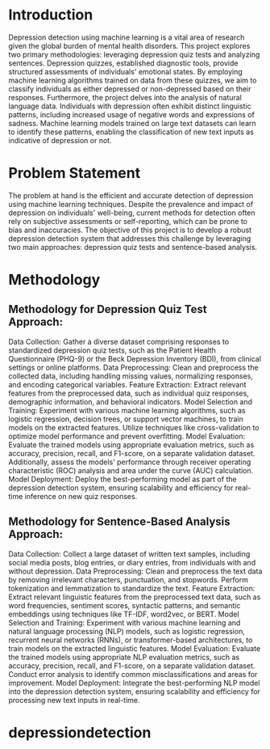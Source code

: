 

# Introduction
Depression detection using machine learning is a vital area of research given the global burden of mental health disorders. This project explores two primary methodologies: leveraging depression quiz tests and analyzing sentences. Depression quizzes, established diagnostic tools, provide structured assessments of individuals' emotional states. By employing machine learning algorithms trained on data from these quizzes, we aim to classify individuals as either depressed or non-depressed based on their responses.
Furthermore, the project delves into the analysis of natural language data. Individuals with depression often exhibit distinct linguistic patterns, including increased usage of negative words and expressions of sadness. Machine learning models trained on large text datasets can learn to identify these patterns, enabling the classification of new text inputs as indicative of depression or not.
# Problem Statement
The problem at hand is the efficient and accurate detection of depression using machine learning techniques. Despite the prevalence and impact of depression on individuals' well-being, current methods for detection often rely on subjective assessments or self-reporting, which can be prone to bias and inaccuracies. The objective of this project is to develop a robust depression detection system that addresses this challenge by leveraging two main approaches: depression quiz tests and sentence-based analysis.
# Methodology
## Methodology for Depression Quiz Test Approach:

Data Collection: Gather a diverse dataset comprising responses to standardized depression quiz tests, such as the Patient Health Questionnaire (PHQ-9) or the Beck Depression Inventory (BDI), from clinical settings or online platforms.
Data Preprocessing: Clean and preprocess the collected data, including handling missing values, normalizing responses, and encoding categorical variables.
Feature Extraction: Extract relevant features from the preprocessed data, such as individual quiz responses, demographic information, and behavioral indicators.
Model Selection and Training: Experiment with various machine learning algorithms, such as logistic regression, decision trees, or support vector machines, to train models on the extracted features. Utilize techniques like cross-validation to optimize model performance and prevent overfitting.
Model Evaluation: Evaluate the trained models using appropriate evaluation metrics, such as accuracy, precision, recall, and F1-score, on a separate validation dataset. Additionally, assess the models' performance through receiver operating characteristic (ROC) analysis and area under the curve (AUC) calculation.
Model Deployment: Deploy the best-performing model as part of the depression detection system, ensuring scalability and efficiency for real-time inference on new quiz responses.

## Methodology for Sentence-Based Analysis Approach:

Data Collection: Collect a large dataset of written text samples, including social media posts, blog entries, or diary entries, from individuals with and without depression.
Data Preprocessing: Clean and preprocess the text data by removing irrelevant characters, punctuation, and stopwords. Perform tokenization and lemmatization to standardize the text.
Feature Extraction: Extract relevant linguistic features from the preprocessed text data, such as word frequencies, sentiment scores, syntactic patterns, and semantic embeddings using techniques like TF-IDF, word2vec, or BERT.
Model Selection and Training: Experiment with various machine learning and natural language processing (NLP) models, such as logistic regression, recurrent neural networks (RNNs), or transformer-based architectures, to train models on the extracted linguistic features.
Model Evaluation: Evaluate the trained models using appropriate NLP evaluation metrics, such as accuracy, precision, recall, and F1-score, on a separate validation dataset. Conduct error analysis to identify common misclassifications and areas for improvement.
Model Deployment: Integrate the best-performing NLP model into the depression detection system, ensuring scalability and efficiency for processing new text inputs in real-time.





# depressiondetection
